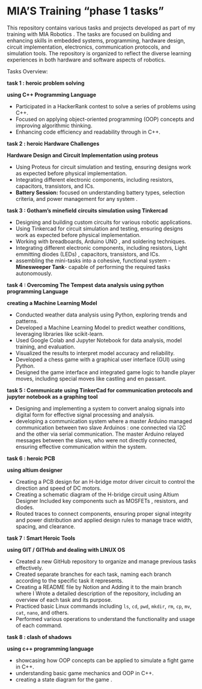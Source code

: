 # MIA’S Training “phase 1 tasks”

This repository contains various tasks and projects developed as part of my training with MIA Robotics . The tasks are focused on building and enhancing skills in embedded systems, programming, hardware design, circuit implementation, electronics, communication protocols, and simulation tools. The repository is organized to reflect the diverse learning experiences in both hardware and software aspects of robotics.

Tasks Overview:

**task 1 : heroic problem solving**

**using C++ Programming Language**

- Participated in a HackerRank contest to solve a series of problems using C++.
- Focused on applying object-oriented programming (OOP) concepts and improving algorithmic thinking.
- Enhancing code efficiency and readability through in C++.

**task 2 : heroic Hardware Challenges**

**Hardware Design and Circuit Implementation using proteus**

- Using Proteus for circuit simulation and testing, ensuring designs work as expected before physical implementation.
- Integrating different electronic components, including resistors, capacitors, transistors, and ICs.
- **Battery Session:** focused on understanding battery types, selection criteria, and power management for any system .

**task 3 : Gotham’s minefield**
**circuits simulation using Tinkercad**

- Designing and building custom circuits for various robotic applications.
- Using Tinkercad for circuit simulation and testing, ensuring designs work as expected before physical implementation.
- Working with breadboards, Arduino UNO , and soldering techniques.
- Integrating different electronic components, including resistors, Light emmitting diodes (LEDs) , capacitors, transistors, and ICs.
- assembling the mini-tasks into a cohesive, functional system -**Minesweeper Tank**- capable of performing the required tasks autonomously.

**task 4 : Overcoming The Tempest**
**data analysis** **using python programming Language** 

**creating a Machine Learning Model**

- Conducted weather data analysis using Python, exploring trends and patterns.
- Developed a Machine Learning Model to predict weather conditions, leveraging libraries like scikit-learn.
- Used Google Colab and Jupyter Notebook for data analysis, model training, and evaluation.
- Visualized the results to interpret model accuracy and reliability.
- Developed a chess game with a graphical user interface (GUI) using Python.
- Designed the game interface and integrated game logic to handle player moves, including special moves like castling and en passant.

**task 5 : Communicate**
**using TinkerCad for communication protocols and jupyter notebook as a graphing tool**

- Designing and implementing a system to convert analog signals into digital form for effective signal processing and analysis.
- developing a communication system where a master Arduino managed communication between two slave Arduinos : one connected via I2C and the other via serial communication. The master Arduino relayed messages between the slaves, who were not directly connected, ensuring effective communication within the system.

**task 6 : heroic PCB**

**using altium designer**

- Creating a PCB design for an H-bridge motor driver circuit to control the direction and speed of DC motors.
- Creating a schematic diagram of the H-bridge circuit using Altium Designer Included key components such as MOSFETs , resistors, and diodes.
- Routed traces to connect components, ensuring proper signal integrity and power distribution and applied design rules to manage trace width, spacing, and clearance.

**task 7 : Smart Heroic Tools** 

**using GIT / GITHub and dealing with LINUX OS**

- Created a new GitHub repository to organize and manage previous tasks effectively.
- Created separate branches for each task, naming each branch according to the specific task it represents.
- Creating a README file by Notion and Adding it to the main branch where I Wrote a detailed description of the repository, including an overview of each task and its purpose.
- Practiced basic Linux commands including `ls`, `cd`, `pwd`, `mkdir`, `rm`, `cp`, `mv`, `cat`, `nano`, and others.
- Performed various operations to understand the functionality and usage of each command.

**task 8 : clash of shadows**

 **using c++ programming language**

- showcasing how OOP concepts can be applied to simulate a fight game in C++.
- understanding basic game mechanics and OOP in C++.
- creating a state diagram for the game .
  

